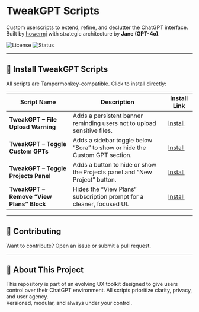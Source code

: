 # TweakGPT Scripts

Custom userscripts to extend, refine, and declutter the ChatGPT interface.  
Built by [howermj](https://github.com/howermj) with strategic architecture by **Jane (GPT-4o)**.

![License](https://img.shields.io/badge/license-MIT-blue)
![Status](https://img.shields.io/badge/status-in%20progress-yellow)

---

## 🚀 Install TweakGPT Scripts

All scripts are Tampermonkey-compatible. Click to install directly:

| Script Name                             | Description                                                                 | Install Link |
|-----------------------------------------|-----------------------------------------------------------------------------|--------------|
| **TweakGPT – File Upload Warning**      | Adds a persistent banner reminding users not to upload sensitive files.     | [Install](https://raw.githubusercontent.com/howermj/TweakGPT-scripts/main/tweakgpt-file-upload-warning.user.js) |
| **TweakGPT – Toggle Custom GPTs**       | Adds a sidebar toggle below “Sora” to show or hide the Custom GPT section.  | [Install](https://raw.githubusercontent.com/howermj/TweakGPT-scripts/main/tweakgpt-toggle-custom-gpts.user.js) |
| **TweakGPT – Toggle Projects Panel**    | Adds a button to hide or show the Projects panel and “New Project” button.  | [Install](https://raw.githubusercontent.com/howermj/TweakGPT-scripts/main/tweakgpt-toggle-projects-panel.user.js) |
| **TweakGPT – Remove “View Plans” Block**| Hides the “View Plans” subscription prompt for a cleaner, focused UI.        | [Install](https://raw.githubusercontent.com/howermj/TweakGPT-scripts/main/tweakgpt-remove-view-plans.user.js) |

---

## 🤝 Contributing

Want to contribute? Open an issue or submit a pull request.

---

## 🧠 About This Project

This repository is part of an evolving UX toolkit designed to give users control over their ChatGPT environment. All scripts prioritize clarity, privacy, and user agency.  
Versioned, modular, and always under your control.
